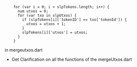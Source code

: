 ```
    for (var i = 0; i < slpTokens.length; i++) {
      num utxos = 0;
      for (var txo in slpUtxos) {
        if (slpTokens[i]['tokenID'] == txo['tokenId']) {
          utxos = utxos + 1;
        }
        slpTokens[i]['utxos'] = utxos;
      }
    }
```
in mergeutxos.dart

* Get Clarification on all the functions of the mergeUtxos.dart
